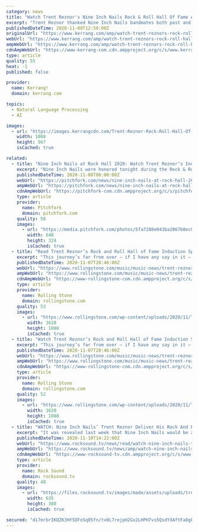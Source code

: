 ```yaml
---
category: news
title: "Watch Trent Reznor's Nine Inch Nails Rock & Roll Hall Of Fame Acceptance Speech"
excerpt: "Trent Reznor thanked Nine Inch Nails bandmates both past and present in his Rock & Roll Hall Of Fame induction ceremony acceptance speech. Over the weekend, Trent Reznor accepted the honour of Nine Inch Nails being inducted into the 2020 Rock & Roll Hall Of Fame on behalf of his bandmates throughout the years,"
publishedDateTime: 2020-11-09T12:50:00Z
originalUrl: "https://www.kerrang.com/amp/watch-trent-reznors-rock-roll-hall-of-fame-acceptance-speech-for-nine-inch-nails"
webUrl: "https://www.kerrang.com/amp/watch-trent-reznors-rock-roll-hall-of-fame-acceptance-speech-for-nine-inch-nails"
ampWebUrl: "https://www.kerrang.com/amp/watch-trent-reznors-rock-roll-hall-of-fame-acceptance-speech-for-nine-inch-nails"
cdnAmpWebUrl: "https://www-kerrang-com.cdn.ampproject.org/c/s/www.kerrang.com/amp/watch-trent-reznors-rock-roll-hall-of-fame-acceptance-speech-for-nine-inch-nails"
type: article
quality: 55
heat: -1
published: false

provider:
  name: Kerrang!
  domain: kerrang.com

topics:
  - Natural Language Processing
  - AI

images:
  - url: "https://images.kerrangcdn.com/Trent-Reznor-Rock-Roll-Hall-Of-Fame-acceptance-speech-2020.jpg?auto=compress&fit=crop&w=1008"
    width: 1008
    height: 567
    isCached: true

related:
  - title: "Nine Inch Nails at Rock Hall 2020: Watch Trent Reznor’s Induction Speech"
    excerpt: "Nine Inch Nails were honored tonight during the Rock & Roll Hall of Fame 2020 Induction Ceremony on HBO. After an induction speech from Iggy Pop and a video package that included words from St. Vincent,"
    publishedDateTime: 2020-11-08T00:00:00Z
    webUrl: "https://pitchfork.com/news/nine-inch-nails-at-rock-hall-2020-watch-trent-reznors-induction-speech/"
    ampWebUrl: "https://pitchfork.com/news/nine-inch-nails-at-rock-hall-2020-watch-trent-reznors-induction-speech/amp/"
    cdnAmpWebUrl: "https://pitchfork-com.cdn.ampproject.org/c/s/pitchfork.com/news/nine-inch-nails-at-rock-hall-2020-watch-trent-reznors-induction-speech/amp/"
    type: article
    provider:
      name: Pitchfork
      domain: pitchfork.com
    quality: 58
    images:
      - url: "https://media.pitchfork.com/photos/5fa7288e043ba2867b8ec85a/2:1/w_648/trent-reznor.jpg"
        width: 648
        height: 324
        isCached: true
  - title: "Read Trent Reznor’s Rock and Roll Hall of Fame Induction Speech for Nine Inch Nails"
    excerpt: "This journey’s far from over — if I have any say in it — so let’s stop fucking around, patting ourselves on the back and get to it”"
    publishedDateTime: 2020-11-07T20:46:00Z
    webUrl: "https://www.rollingstone.com/music/music-news/trent-reznor-nine-inch-nails-rock-and-roll-hall-of-fame-speech-1086568/"
    ampWebUrl: "https://www.rollingstone.com/music/music-news/trent-reznor-nine-inch-nails-rock-and-roll-hall-of-fame-speech-1086568/amp/"
    cdnAmpWebUrl: "https://www-rollingstone-com.cdn.ampproject.org/c/s/www.rollingstone.com/music/music-news/trent-reznor-nine-inch-nails-rock-and-roll-hall-of-fame-speech-1086568/amp/"
    type: article
    provider:
      name: Rolling Stone
      domain: rollingstone.com
    quality: 53
    images:
      - url: "https://www.rollingstone.com/wp-content/uploads/2020/11/The_Rock_and_Roll_Hall_of_Fame_2020_Inductions_Trent3.jpg"
        width: 1620
        height: 1080
        isCached: true
  - title: "Watch Trent Reznor’s Rock and Roll Hall of Fame Induction Speech for Nine Inch Nails"
    excerpt: "This journey’s far from over — if I have any say in it — so let’s stop fucking around, patting ourselves on the back and get to it”"
    publishedDateTime: 2020-11-07T20:46:00Z
    webUrl: "https://www.rollingstone.com/music/music-news/trent-reznor-nine-inch-nails-rock-and-roll-hall-of-fame-speech-1086568/"
    ampWebUrl: "https://www.rollingstone.com/music/music-news/trent-reznor-nine-inch-nails-rock-and-roll-hall-of-fame-speech-1086568/amp/"
    cdnAmpWebUrl: "https://www-rollingstone-com.cdn.ampproject.org/c/s/www.rollingstone.com/music/music-news/trent-reznor-nine-inch-nails-rock-and-roll-hall-of-fame-speech-1086568/amp/"
    type: article
    provider:
      name: Rolling Stone
      domain: rollingstone.com
    quality: 52
    images:
      - url: "https://www.rollingstone.com/wp-content/uploads/2020/11/The_Rock_and_Roll_Hall_of_Fame_2020_Inductions_Trent3.jpg"
        width: 1620
        height: 1080
        isCached: true
  - title: "WATCH: Nine Inch Nails’ Trent Reznor Deliver His Rock And Roll Hall Of Fame Acceptance Speech"
    excerpt: "It was revealed last week that Nine Inch Nails would be among the inductees into the 2020 Rock And Roll Hall Of Fame, alongside Depeche Mode, The Doobie Brothers, Whitney Houston, The Notorious B.I.G."
    publishedDateTime: 2020-11-10T14:22:00Z
    webUrl: "https://www.rocksound.tv/news/read/watch-nine-inch-nails-trent-reznor-deliver-his-rock-and-roll-hall-of-fame-a"
    ampWebUrl: "https://www.rocksound.tv/news/amp/watch-nine-inch-nails-trent-reznor-deliver-his-rock-and-roll-hall-of-fame-a"
    cdnAmpWebUrl: "https://www-rocksound-tv.cdn.ampproject.org/c/s/www.rocksound.tv/news/amp/watch-nine-inch-nails-trent-reznor-deliver-his-rock-and-roll-hall-of-fame-a"
    type: article
    provider:
      name: Rock Sound
      domain: rocksound.tv
    quality: 48
    images:
      - url: "https://files.rocksound.tv/images/made/assets/uploads/trentreznor_635_380.jpg"
        width: 635
        height: 380
        isCached: true

secured: "di7mrbrIKQZK3HY5DFoSq05fn/tv0L7rejpH2Gx2LHPH7vs5QsdYXAftFa8gkTAPBheW/9ip6CoYnx2o8P1Y4V5GB87JNHFoS4knFLjai8uOYHL+ht15aD1LVRANaBcOqH5k4ZSESYXFHosP7/u9CS8u3SG98RUG9xLCfcmpEqFTlH3Jp5UvZZeJEbni6qoAgjwQxrd0P8/ufp6sWDeJOqi8fjxxqUmkyCKtRad1YImM4oLCiq6PQ0z/uIaqNfxAnArV6C7aWOHboaA1ipacCBd+jRKpxf6g1ws32cQtqc9XGc9cFYvwca6YLrdlUm5TPskMRuYpgBOx9vh9k7ME7J+hVwf5eGp2uGTkxhM3wqs=;oCedOAhzHXEC72oMmm/1Sg=="
---
```


